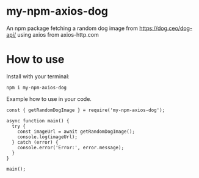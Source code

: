 # my-npm-axios-dog
An npm package fetching a random dog image from https://dog.ceo/dog-api/ using axios from axios-http.com

# How to use
Install with your terminal:
```
npm i my-npm-axios-dog
```

Example how to use in your code.
```
const { getRandomDogImage } = require('my-npm-axios-dog');

async function main() {
  try {
    const imageUrl = await getRandomDogImage();
    console.log(imageUrl);
  } catch (error) {
    console.error('Error:', error.message);
  }
}

main();
```